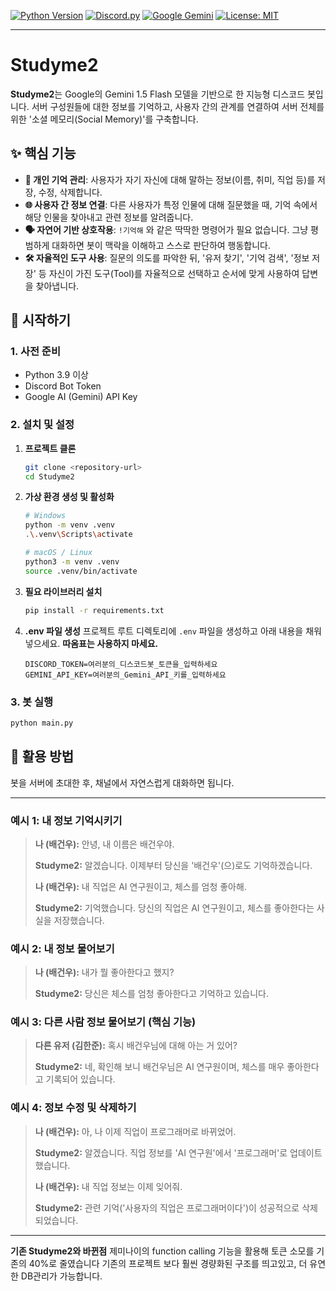 
[![Python Version](https://img.shields.io/badge/python-3.10%2B-blue.svg)](https://www.python.org/)
[![Discord.py](https://img.shields.io/badge/discord.py-2.3.2-7289DA.svg)](https://github.com/Rapptz/discord.py)
[![Google Gemini](https://img.shields.io/badge/Google-Gemini%20API-4285F4.svg)](https://ai.google.dev/)
[![License: MIT](https://img.shields.io/badge/License-MIT-yellow.svg)](https://opensource.org/licenses/MIT)



---

# Studyme2

**Studyme2**는 Google의 Gemini 1.5 Flash 모델을 기반으로 한 지능형 디스코드 봇입니다. 서버 구성원들에 대한 정보를 기억하고, 사용자 간의 관계를 연결하여 서버 전체를 위한 '소셜 메모리(Social Memory)'를 구축합니다.

## ✨ 핵심 기능

*   **🧠 개인 기억 관리**: 사용자가 자기 자신에 대해 말하는 정보(이름, 취미, 직업 등)를 저장, 수정, 삭제합니다.
*   **🌐 사용자 간 정보 연결**: 다른 사용자가 특정 인물에 대해 질문했을 때, 기억 속에서 해당 인물을 찾아내고 관련 정보를 알려줍니다.
*   **🗣️ 자연어 기반 상호작용**: `!기억해` 와 같은 딱딱한 명령어가 필요 없습니다. 그냥 평범하게 대화하면 봇이 맥락을 이해하고 스스로 판단하여 행동합니다.
*   **🛠️ 자율적인 도구 사용**: 질문의 의도를 파악한 뒤, '유저 찾기', '기억 검색', '정보 저장' 등 자신이 가진 도구(Tool)를 자율적으로 선택하고 순서에 맞게 사용하여 답변을 찾아냅니다.

## 🚀 시작하기

### 1. 사전 준비

*   Python 3.9 이상
*   Discord Bot Token
*   Google AI (Gemini) API Key

### 2. 설치 및 설정

1.  **프로젝트 클론**
    ```bash
    git clone <repository-url>
    cd Studyme2
    ```

2.  **가상 환경 생성 및 활성화**
    ```bash
    # Windows
    python -m venv .venv
    .\.venv\Scripts\activate

    # macOS / Linux
    python3 -m venv .venv
    source .venv/bin/activate
    ```

3.  **필요 라이브러리 설치**
    ```bash
    pip install -r requirements.txt
    ```

4.  **.env 파일 생성**
    프로젝트 루트 디렉토리에 `.env` 파일을 생성하고 아래 내용을 채워넣으세요. **따옴표는 사용하지 마세요.**
    ```env
    DISCORD_TOKEN=여러분의_디스코드봇_토큰을_입력하세요
    GEMINI_API_KEY=여러분의_Gemini_API_키를_입력하세요
    ```

### 3. 봇 실행

```bash
python main.py
```

## 🤖 활용 방법

봇을 서버에 초대한 후, 채널에서 자연스럽게 대화하면 됩니다.

---

### **예시 1: 내 정보 기억시키기**

> **나 (배건우):** 안녕, 내 이름은 배건우야.
>
> **Studyme2:** 알겠습니다. 이제부터 당신을 '배건우'(으)로도 기억하겠습니다.
>
> **나 (배건우):** 내 직업은 AI 연구원이고, 체스를 엄청 좋아해.
>
> **Studyme2:** 기억했습니다. 당신의 직업은 AI 연구원이고, 체스를 좋아한다는 사실을 저장했습니다.

### **예시 2: 내 정보 물어보기**

> **나 (배건우):** 내가 뭘 좋아한다고 했지?
>
> **Studyme2:** 당신은 체스를 엄청 좋아한다고 기억하고 있습니다.

### **예시 3: 다른 사람 정보 물어보기 (핵심 기능)**

> **다른 유저 (김한준):** 혹시 배건우님에 대해 아는 거 있어?
>
> **Studyme2:** 네, 확인해 보니 배건우님은 AI 연구원이며, 체스를 매우 좋아한다고 기록되어 있습니다.

### **예시 4: 정보 수정 및 삭제하기**

> **나 (배건우):** 아, 나 이제 직업이 프로그래머로 바뀌었어.
>
> **Studyme2:** 알겠습니다. 직업 정보를 'AI 연구원'에서 '프로그래머'로 업데이트했습니다.
>
> **나 (배건우):** 내 직업 정보는 이제 잊어줘.
>
> **Studyme2:** 관련 기억('사용자의 직업은 프로그래머이다')이 성공적으로 삭제되었습니다.

---
**기존 Studyme2와 바뀐점**
제미나이의 function calling 기능을 활용해 토큰 소모를 기존의 40%로 줄였습니다
기존의 프로젝트 보다 훨씬 경량화된 구조를 띄고있고, 더 유연한 DB관리가 가능합니다.
